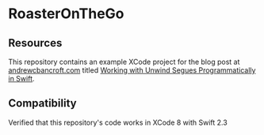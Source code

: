 # RoasterOnTheGo

## Resources
This repository contains an example XCode project for the blog post at [andrewcbancroft.com](http://www.andrewcbancroft.com) titled [Working with Unwind Segues Programmatically in Swift](https://www.andrewcbancroft.com/2015/12/18/working-with-unwind-segues-programmatically-in-swift/).

## Compatibility
Verified that this repository's code works in XCode 8 with Swift 2.3
